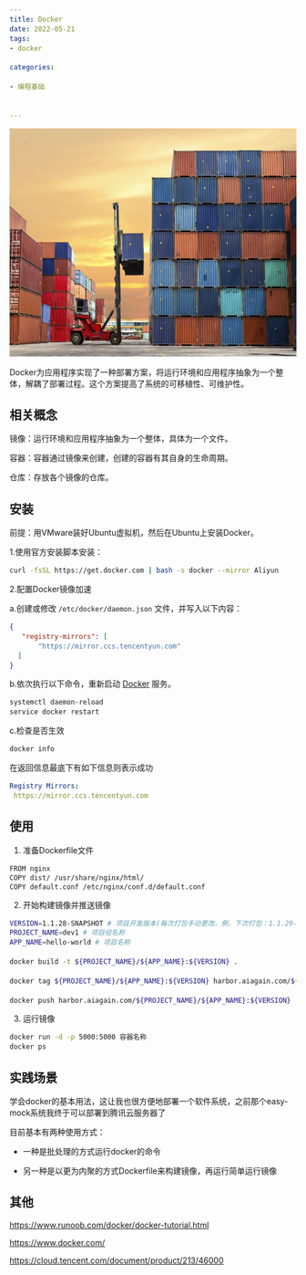 ```yaml
---
title: Docker
date: 2022-05-21
tags: 
- docker

categories:

- 编程基础


---
```




<img title="" src="/assets/docker1.jpg" alt="" width="100%" height="400">

Docker为应用程序实现了一种部署方案，将运行环境和应用程序抽象为一个整体，解耦了部署过程。这个方案提高了系统的可移植性、可维护性。

## 相关概念

镜像：运行环境和应用程序抽象为一个整体，具体为一个文件。

容器：容器通过镜像来创建，创建的容器有其自身的生命周期。

仓库：存放各个镜像的仓库。

## 安装

前提：用VMware装好Ubuntu虚拟机，然后在Ubuntu上安装Docker。

1.使用官方安装脚本安装：

```bash
curl -fsSL https://get.docker.com | bash -s docker --mirror Aliyun
```

2.配置Docker镜像加速

a.创建或修改 `/etc/docker/daemon.json` 文件，并写入以下内容：

```json
{
   "registry-mirrors": [
       "https://mirror.ccs.tencentyun.com"
  ]
}
```

b.依次执行以下命令，重新启动 [Docker](https://cloud.tencent.com/product/tke?from=10680) 服务。

```bash
systemctl daemon-reload
service docker restart
```

c.检查是否生效

```bash
docker info
```

在返回信息最底下有如下信息则表示成功

```yml
Registry Mirrors:
 https://mirror.ccs.tencentyun.com
```

## 使用

1. 准备Dockerfile文件

```docker
FROM nginx
COPY dist/ /usr/share/nginx/html/
COPY default.conf /etc/nginx/conf.d/default.conf
```

2. 开始构建镜像并推送镜像

```bash
VERSION=1.1.28-SNAPSHOT # 项目开发版本(每次打包手动更改，例，下次打包：1.1.29-SNAPSHOT)
PROJECT_NAME=dev1 # 项目组名称
APP_NAME=hello-world # 项目名称

docker build -t ${PROJECT_NAME}/${APP_NAME}:${VERSION} .

docker tag ${PROJECT_NAME}/${APP_NAME}:${VERSION} harbor.aiagain.com/${PROJECT_NAME}/${APP_NAME}:${VERSION}

docker push harbor.aiagain.com/${PROJECT_NAME}/${APP_NAME}:${VERSION}
```

3. 运行镜像

```bash
docker run -d -p 5000:5000 容器名称
docker ps 
```

## 实践场景

学会docker的基本用法，这让我也很方便地部署一个软件系统，之前那个easy-mock系统我终于可以部署到腾讯云服务器了

目前基本有两种使用方式：

- 一种是批处理的方式运行docker的命令

- 另一种是以更为内聚的方式Dockerfile来构建镜像，再运行简单运行镜像 

## 其他

https://www.runoob.com/docker/docker-tutorial.html

https://www.docker.com/

https://cloud.tencent.com/document/product/213/46000
